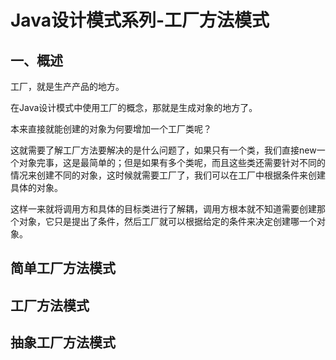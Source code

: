 # Java设计模式系列-工厂方法模式
## 一、概述
工厂，就是生产产品的地方。

在Java设计模式中使用工厂的概念，那就是生成对象的地方了。

本来直接就能创建的对象为何要增加一个工厂类呢？

这就需要了解工厂方法要解决的是什么问题了，如果只有一个类，我们直接new一个对象完事，这是最简单的；但是如果有多个类呢，而且这些类还需要针对不同的情况来创建不同的对象，这时候就需要工厂了，我们可以在工厂中根据条件来创建具体的对象。

这样一来就将调用方和具体的目标类进行了解耦，调用方根本就不知道需要创建那个对象，它只是提出了条件，然后工厂就可以根据给定的条件来决定创建哪一个对象。


## 简单工厂方法模式

## 工厂方法模式

## 抽象工厂方法模式

